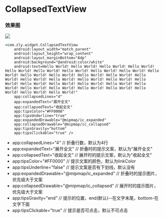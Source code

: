 # CollapsedTextView

### 效果图

![](https://ww3.sinaimg.cn/large/006tNbRwgy1fdmk51rek3g30900g0ndq.gif)

```
<com.zly.widget.CollapsedTextView
    android:layout_width="match_parent"
    android:layout_height="wrap_content"
    android:layout_marginBottom="8dp"
    android:background="@android:color/white"
    android:text=Hello World! Hello World! Hello World! Hello World! Hello World! Hello World! Hello World! Hello World! Hello World! Hello World! Hello World! Hello World! Hello World! Hello World! Hello World! Hello World! Hello World! Hello World! Hello World! Hello World! Hello World! Hello World! Hello World! Hello World! Hello World! Hello World! Hello World! Hello World! Hello World! Hello World! Hello World! Hello World!"
    app:collapsedLines="4"
    app:expandedText="展开全文"
    app:collapsedText="收起全文"
    app:tipsColor="#FF0000"
    app:tipsUnderline="true"
    app:expandedDrawable="@mipmap/ic_expanded"
    app:collapsedDrawable="@mipmap/ic_collapsed"
    app:tipsGravity="bottom"
    app:tipsClickable="true" />

```

* app:collapsedLines="4"                        // 折叠行数，默认为4行
* app:expandedText="展开全文"                    // 折叠时的提示文案，默认为"展开全文"
* app:collapsedText="收起全文"                   // 展开时的提示文案，默认为"收起全文"
* app:tipsColor="#FF0000"                       // 提示文案的颜色，默认为linkColor
* app:tipsUnderline="false"                     // 提示文案是否有下划线，默认没有
* app:expandedDrawable="@mipmap/ic_expanded"    // 折叠时的提示图片，优先级大于文案
* app:collapsedDrawable="@mipmap/ic_collapsed"  // 展开时的提示图片，优先级大于文案
* app:tipsGravity="end"                         // 提示的位置，end(默认)--在文字末尾，bottom-在文字下面
* app:tipsClickable="true"                      // 提示是否可点击，默认不可点击
